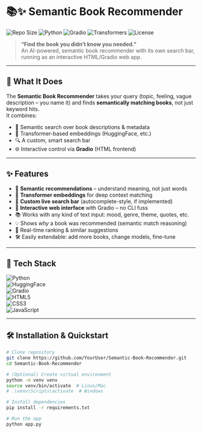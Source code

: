 # 📚✨ Semantic Book Recommender

![Repo Size](https://img.shields.io/badge/Status-Ready-blueviolet?style=for-the-badge&logo=bookstack)
![Python](https://img.shields.io/badge/Python-3776AB?style=for-the-badge&logo=python&logoColor=white)
![Gradio](https://img.shields.io/badge/Gradio-555555?style=for-the-badge&logo=gradio&logoColor=white)
![Transformers](https://img.shields.io/badge/Transformers-HuggingFace-FFCC00?style=for-the-badge&logo=huggingface&logoColor=black)
![License](https://img.shields.io/badge/License-MIT-green?style=for-the-badge)

> **“Find the book you didn’t know you needed.”**  
> An AI-powered, semantic book recommender with its own search bar, running as an interactive HTML/Gradio web app.

---

## 🚀 What It Does

The **Semantic Book Recommender** takes your query (topic, feeling, vague description – you name it) and finds **semantically matching books**, not just keyword hits.  
It combines:
- 📖 Semantic search over book descriptions & metadata  
- 🧠 Transformer-based embeddings (HuggingFace, etc.)  
- 🔍 A custom, smart search bar  
- 🌐 Interactive control via **Gradio** (HTML frontend)  

---

## ✨ Features

- 🎯 **Semantic recommendations** – understand meaning, not just words  
- 🧠 **Transformer embeddings** for deep context matching  
- 🔎 **Custom live search bar** (autocomplete-style, if implemented)  
- 🌈 **Interactive web interface** with Gradio – no CLI fuss  
- 📚 Works with any kind of text input: mood, genre, theme, quotes, etc.  
- 💡 Shows *why* a book was recommended (semantic match reasoning)  
- 🚀 Real-time ranking & similar suggestions  
- 🛠️ Easily extendable: add more books, change models, fine-tune  

---

## 🧰 Tech Stack

![Python](https://img.shields.io/badge/Python-3776AB?style=for-the-badge&logo=python&logoColor=white)  
![HuggingFace](https://img.shields.io/badge/HuggingFace-FFCC00?style=for-the-badge&logo=huggingface&logoColor=black)  
![Gradio](https://img.shields.io/badge/Gradio-555555?style=for-the-badge&logo=gradio&logoColor=white)  
![HTML5](https://img.shields.io/badge/HTML5-E34F26?style=for-the-badge&logo=html5&logoColor=white)  
![CSS3](https://img.shields.io/badge/CSS3-1572B6?style=for-the-badge&logo=css3&logoColor=white)  
![JavaScript](https://img.shields.io/badge/JavaScript-F7DF1E?style=for-the-badge&logo=javascript&logoColor=black)  

---

## 🛠️ Installation & Quickstart

```bash
# Clone repository
git clone https://github.com/YourUser/Semantic-Book-Recommender.git
cd Semantic-Book-Recommender

# (Optional) Create virtual environment
python -m venv venv
source venv/bin/activate  # Linux/Mac
# .\venv\Scripts\activate  # Windows

# Install dependencies
pip install -r requirements.txt

# Run the app
python app.py
